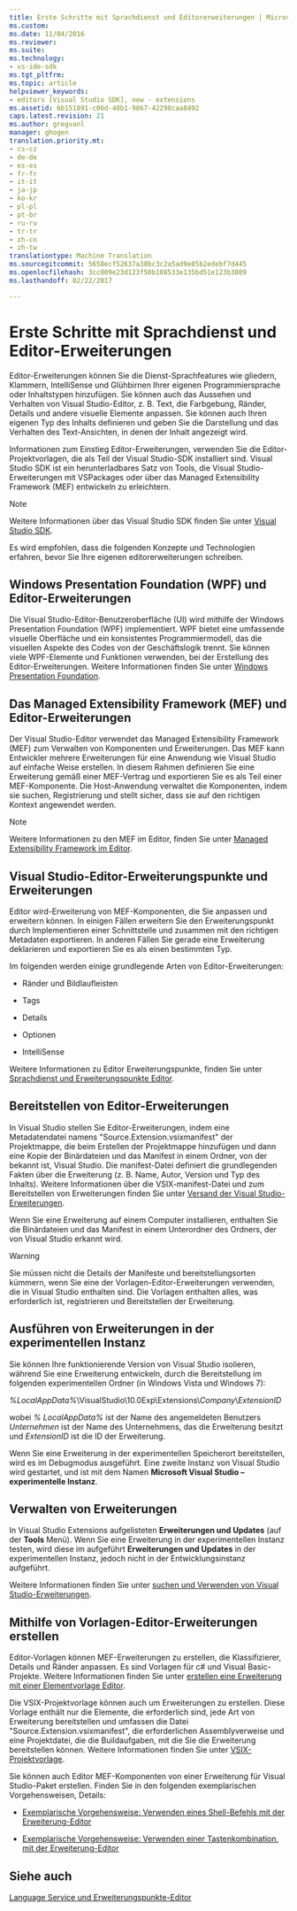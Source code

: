 ```yaml
---
title: Erste Schritte mit Sprachdienst und Editorerweiterungen | Microsoft-Dokumentation
ms.custom: 
ms.date: 11/04/2016
ms.reviewer: 
ms.suite: 
ms.technology:
- vs-ide-sdk
ms.tgt_pltfrm: 
ms.topic: article
helpviewer_keywords:
- editors [Visual Studio SDK], new - extensions
ms.assetid: 6b151891-c06d-40b1-9867-42298caa8492
caps.latest.revision: 21
ms.author: gregvanl
manager: ghogen
translation.priority.mt:
- cs-cz
- de-de
- es-es
- fr-fr
- it-it
- ja-jp
- ko-kr
- pl-pl
- pt-br
- ru-ru
- tr-tr
- zh-cn
- zh-tw
translationtype: Machine Translation
ms.sourcegitcommit: 5658ecf52637a38bc3c2a5ad9e85b2edebf7d445
ms.openlocfilehash: 3cc009e23d123f50b108533e135bd51e123b3809
ms.lasthandoff: 02/22/2017

---
```

# <a name="getting-started-with-language-service-and-editor-extensions"></a>Erste Schritte mit Sprachdienst und Editor-Erweiterungen
Editor-Erweiterungen können Sie die Dienst-Sprachfeatures wie gliedern, Klammern, IntelliSense und Glühbirnen Ihrer eigenen Programmiersprache oder Inhaltstypen hinzufügen. Sie können auch das Aussehen und Verhalten von Visual Studio-Editor, z. B. Text, die Farbgebung, Ränder, Details und andere visuelle Elemente anpassen. Sie können auch Ihren eigenen Typ des Inhalts definieren und geben Sie die Darstellung und das Verhalten des Text-Ansichten, in denen der Inhalt angezeigt wird.  
  
 Informationen zum Einstieg Editor-Erweiterungen, verwenden Sie die Editor-Projektvorlagen, die als Teil der Visual Studio-SDK installiert sind. Visual Studio SDK ist ein herunterladbares Satz von Tools, die Visual Studio-Erweiterungen mit VSPackages oder über das Managed Extensibility Framework (MEF) entwickeln zu erleichtern.  
  
> [!NOTE]
>  Weitere Informationen über das Visual Studio SDK finden Sie unter [Visual Studio SDK](../extensibility/visual-studio-sdk.md).  
  
 Es wird empfohlen, dass die folgenden Konzepte und Technologien erfahren, bevor Sie Ihre eigenen editorerweiterungen schreiben.  
  
## <a name="the-windows-presentation-foundation-wpf-and-editor-extensions"></a>Windows Presentation Foundation (WPF) und Editor-Erweiterungen  
 Die Visual Studio-Editor-Benutzeroberfläche (UI) wird mithilfe der Windows Presentation Foundation (WPF) implementiert. WPF bietet eine umfassende visuelle Oberfläche und ein konsistentes Programmiermodell, das die visuellen Aspekte des Codes von der Geschäftslogik trennt. Sie können viele WPF-Elemente und Funktionen verwenden, bei der Erstellung des Editor-Erweiterungen. Weitere Informationen finden Sie unter [Windows Presentation Foundation](http://msdn.microsoft.com/Library/f667bd15-2134-41e9-b4af-5ced6fafab5d).  
  
## <a name="the-managed-extensibility-framework-mef-and-editor-extensions"></a>Das Managed Extensibility Framework (MEF) und Editor-Erweiterungen  
 Der Visual Studio-Editor verwendet das Managed Extensibility Framework (MEF) zum Verwalten von Komponenten und Erweiterungen. Das MEF kann Entwickler mehrere Erweiterungen für eine Anwendung wie Visual Studio auf einfache Weise erstellen. In diesem Rahmen definieren Sie eine Erweiterung gemäß einer MEF-Vertrag und exportieren Sie es als Teil einer MEF-Komponente. Die Host-Anwendung verwaltet die Komponenten, indem sie suchen, Registrierung und stellt sicher, dass sie auf den richtigen Kontext angewendet werden.  
  
> [!NOTE]
>  Weitere Informationen zu den MEF im Editor, finden Sie unter [Managed Extensibility Framework im Editor](../extensibility/managed-extensibility-framework-in-the-editor.md).  
  
## <a name="visual-studio-editor-extension-points-and-extensions"></a>Visual Studio-Editor-Erweiterungspunkte und Erweiterungen  
 Editor wird-Erweiterung von MEF-Komponenten, die Sie anpassen und erweitern können. In einigen Fällen erweitern Sie den Erweiterungspunkt durch Implementieren einer Schnittstelle und zusammen mit den richtigen Metadaten exportieren. In anderen Fällen Sie gerade eine Erweiterung deklarieren und exportieren Sie es als einen bestimmten Typ.  
  
 Im folgenden werden einige grundlegende Arten von Editor-Erweiterungen:  
  
-   Ränder und Bildlaufleisten  
  
-   Tags  
  
-   Details  
  
-   Optionen  
  
-   IntelliSense  
  
 Weitere Informationen zu Editor Erweiterungspunkte, finden Sie unter [Sprachdienst und Erweiterungspunkte Editor](../extensibility/language-service-and-editor-extension-points.md).  
  
## <a name="deploying-editor-extensions"></a>Bereitstellen von Editor-Erweiterungen  
 In Visual Studio stellen Sie Editor-Erweiterungen, indem eine Metadatendatei namens "Source.Extension.vsixmanifest" der Projektmappe, die beim Erstellen der Projektmappe hinzufügen und dann eine Kopie der Binärdateien und das Manifest in einem Ordner, von der bekannt ist, Visual Studio. Die manifest-Datei definiert die grundlegenden Fakten über die Erweiterung (z. B. Name, Autor, Version und Typ des Inhalts). Weitere Informationen über die VSIX-manifest-Datei und zum Bereitstellen von Erweiterungen finden Sie unter [Versand der Visual Studio-Erweiterungen](../extensibility/shipping-visual-studio-extensions.md).  
  
 Wenn Sie eine Erweiterung auf einem Computer installieren, enthalten Sie die Binärdateien und das Manifest in einem Unterordner des Ordners, der von Visual Studio erkannt wird.  
  
> [!WARNING]
>  Sie müssen nicht die Details der Manifeste und bereitstellungsorten kümmern, wenn Sie eine der Vorlagen-Editor-Erweiterungen verwenden, die in Visual Studio enthalten sind. Die Vorlagen enthalten alles, was erforderlich ist, registrieren und Bereitstellen der Erweiterung.  
  
## <a name="running-extensions-in-the-experimental-instance"></a>Ausführen von Erweiterungen in der experimentellen Instanz  
 Sie können Ihre funktionierende Version von Visual Studio isolieren, während Sie eine Erweiterung entwickeln, durch die Bereitstellung im folgenden experimentellen Ordner (in Windows Vista und Windows 7):  
  
 *%LocalAppData%*\VisualStudio\10.0Exp\Extensions\\*Company*\\*ExtensionID*  
  
 wobei *% LocalAppData%* ist der Name des angemeldeten Benutzers *Unternehmen* ist der Name des Unternehmens, das die Erweiterung besitzt und *ExtensionID* ist die ID der Erweiterung.  
  
 Wenn Sie eine Erweiterung in der experimentellen Speicherort bereitstellen, wird es im Debugmodus ausgeführt. Eine zweite Instanz von Visual Studio wird gestartet, und ist mit dem Namen **Microsoft Visual Studio – experimentelle Instanz**.  
  
## <a name="managing-extensions"></a>Verwalten von Erweiterungen  
 In Visual Studio Extensions aufgelisteten **Erweiterungen und Updates** (auf der **Tools** Menü). Wenn Sie eine Erweiterung in der experimentellen Instanz testen, wird diese im aufgeführt **Erweiterungen und Updates** in der experimentellen Instanz, jedoch nicht in der Entwicklungsinstanz aufgeführt.  
  
 Weitere Informationen finden Sie unter [suchen und Verwenden von Visual Studio-Erweiterungen](../ide/finding-and-using-visual-studio-extensions.md).  
  
## <a name="using-templates-to-create-editor-extensions"></a>Mithilfe von Vorlagen-Editor-Erweiterungen erstellen  
 Editor-Vorlagen können MEF-Erweiterungen zu erstellen, die Klassifizierer, Details und Ränder anpassen. Es sind Vorlagen für c# und Visual Basic-Projekte. Weitere Informationen finden Sie unter [erstellen eine Erweiterung mit einer Elementvorlage Editor](../extensibility/creating-an-extension-with-an-editor-item-template.md).  
  
 Die VSIX-Projektvorlage können auch um Erweiterungen zu erstellen. Diese Vorlage enthält nur die Elemente, die erforderlich sind, jede Art von Erweiterung bereitstellen und umfassen die Datei "Source.Extension.vsixmanifest", die erforderlichen Assemblyverweise und eine Projektdatei, die die Buildaufgaben, mit die Sie die Erweiterung bereitstellen können. Weitere Informationen finden Sie unter [VSIX-Projektvorlage](../extensibility/vsix-project-template.md).  
  
 Sie können auch Editor MEF-Komponenten von einer Erweiterung für Visual Studio-Paket erstellen. Finden Sie in den folgenden exemplarischen Vorgehensweisen, Details:  
  
-   [Exemplarische Vorgehensweise: Verwenden eines Shell-Befehls mit der Erweiterung-Editor](../extensibility/walkthrough-using-a-shell-command-with-an-editor-extension.md)  
  
-   [Exemplarische Vorgehensweise: Verwenden einer Tastenkombination, mit der Erweiterung-Editor](../extensibility/walkthrough-using-a-shortcut-key-with-an-editor-extension.md)  
  
## <a name="see-also"></a>Siehe auch  
 [Language Service und Erweiterungspunkte-Editor](../extensibility/language-service-and-editor-extension-points.md)
